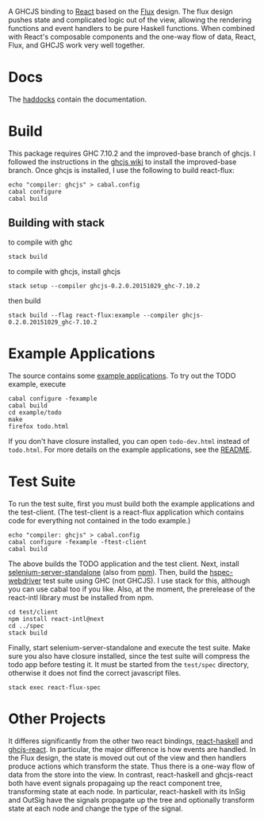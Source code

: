 A GHCJS binding to [React](https://facebook.github.io/react/) based on the
[Flux](https://facebook.github.io/flux/) design.  The flux design pushes state and complicated logic
out of the view, allowing the rendering functions and event handlers to be pure Haskell functions.
When combined with React's composable components and the one-way flow of data, React, Flux, and
GHCJS work very well together.

# Docs

The [haddocks](https://hackage.haskell.org/package/react-flux) contain the documentation.

# Build

This package requires GHC 7.10.2 and the improved-base branch of ghcjs.
I followed the instructions in the [ghcjs wiki](https://github.com/ghcjs/ghcjs/wiki/GHCJS-with-GHC-7.10)
to install the improved-base branch.  Once ghcjs is installed, I use the following to build react-flux:

~~~
echo "compiler: ghcjs" > cabal.config
cabal configure
cabal build
~~~

## Building with stack

to compile with ghc

~~~
stack build
~~~

to compile with ghcjs, install ghcjs
~~~
stack setup --compiler ghcjs-0.2.0.20151029_ghc-7.10.2
~~~

then build 
~~~
stack build --flag react-flux:example --compiler ghcjs-0.2.0.20151029_ghc-7.10.2
~~~


# Example Applications

The source contains some [example applications](https://bitbucket.org/wuzzeb/react-flux/src/tip/example).
To try out the TODO example, execute

~~~
cabal configure -fexample
cabal build
cd example/todo
make
firefox todo.html
~~~

If you don't have closure installed, you can open `todo-dev.html` instead of `todo.html`.  For more details on
the example applications, see the [README](https://bitbucket.org/wuzzeb/react-flux/src/tip/example/README.md).

# Test Suite

To run the test suite, first you must build both the example applications and the test-client.  (The
test-client is a react-flux application which contains code for everything not contained in the todo
example.)

~~~
echo "compiler: ghcjs" > cabal.config
cabal configure -fexample -ftest-client
cabal build
~~~

The above builds the TODO application and the test client.
Next, install [selenium-server-standalone](http://www.seleniumhq.org/download/) (also from
[npm](https://www.npmjs.com/package/selenium-server-standalone-jar)).  Then, build the
[hspec-webdriver](https://hackage.haskell.org/package/hspec-webdriver) test suite using GHC (not
GHCJS).  I use stack for this, although you can use cabal too if you like.  Also, at the moment, the prerelease
of the react-intl library must be installed from npm.

~~~
cd test/client
npm install react-intl@next
cd ../spec
stack build
~~~

Finally, start selenium-server-standalone and execute the test suite.  Make sure you also have
closure installed, since the test suite will compress the todo app before testing it.  It must be
started from the `test/spec` directory, otherwise it does not find the correct javascript files.

~~~
stack exec react-flux-spec
~~~

# Other Projects

It differes significantly from the other two react bindings,
[react-haskell](https://github.com/joelburget/react-haskell) and
[ghcjs-react](https://github.com/fpco/ghcjs-react).  In particular, the major difference is how
events are handled.  In the Flux design, the state is moved out out of the view and then handlers
produce actions which transform the state.  Thus there is a one-way flow of data from the store into
the view.  In contrast, react-haskell and ghcjs-react both have event signals propagaing up the
react component tree, transforming state at each node.  In particular, react-haskell with its InSig
and OutSig have the signals propagate up the tree and optionally transform state at each node and
change the type of the signal.

